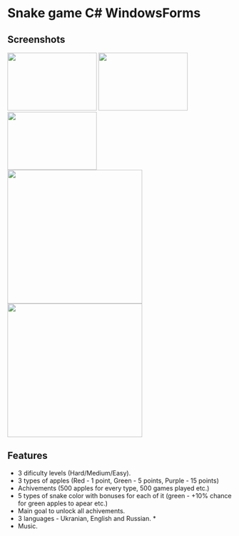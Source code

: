 # Snake game C# WindowsForms

## Screenshots
<a href="https://postimg.cc/v10GRHWD"><img width ='200px' height = '130px' src="https://i.postimg.cc/G2Cty4tP/image.png"/></a> 
<a href="https://postimg.cc/sMcrSDHK"><img width ='200px' height = '130px' src="https://i.postimg.cc/VNyLxJqy/image.png"/></a> 
<a href="https://postimg.cc/qzvYYX1c"><img width ='200px' height = '130px' src="https://i.postimg.cc/rF1kDfWH/image.png"/></a> 
<br>
<a href="https://postimg.cc/2VDMwNZt"><img width ='302px' height = '300px' src="https://i.postimg.cc/Qx9DjXxj/image.png"/></a> 
<a href="https://postimg.cc/cvDz0Kbq"><img width ='302px' height = '300px' src="https://i.postimg.cc/YSkBNYNS/image.png"/></a> 

## Features

* 3 dificulty levels (Hard/Medium/Easy).
* 3 types of apples (Red - 1 point, Green -  5 points, Purple - 15 points)
* Achivements (500 apples for every type, 500 games played etc.)
* 5 types of snake color with bonuses for each of it (green - +10% chance for green apples to apear etc.)
* Main goal to unlock all achivements.
* 3 languages - Ukranian, English and Russian. * 
* Music.
